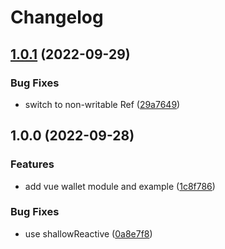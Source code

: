 # Changelog

## [1.0.1](https://github.com/web3-storage/w3ui/compare/vue-wallet-v1.0.0...vue-wallet-v1.0.1) (2022-09-29)


### Bug Fixes

* switch to non-writable Ref ([29a7649](https://github.com/web3-storage/w3ui/commit/29a7649a89987fd93b87ae8f475c8b57347d1fd8))

## 1.0.0 (2022-09-28)


### Features

* add vue wallet module and example ([1c8f786](https://github.com/web3-storage/w3ui/commit/1c8f786893200faa77269dd614add5633a375a9e))


### Bug Fixes

* use shallowReactive ([0a8e7f8](https://github.com/web3-storage/w3ui/commit/0a8e7f89526b6d85a0012c53428869c24dc28eb4))
